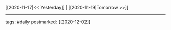 [[2020-11-17|<< Yesterday]] | [[2020-11-19|Tomorrow >>]]

___
tags: #daily
postmarked: [[2020-12-02]]

